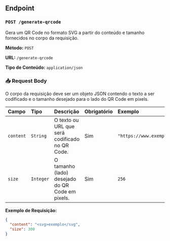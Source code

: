 ## Endpoint

### `POST /generate-qrcode`

Gera um QR Code no formato SVG a partir do conteúdo e tamanho fornecidos no corpo da requisição.

**Método:** `POST`

**URL:** `/generate-qrcode`

**Tipo de Conteúdo:** `application/json`

### 📥 Request Body

O corpo da requisição deve ser um objeto JSON contendo o texto a ser codificado e o tamanho desejado para o lado do QR Code em pixels.

| Campo | Tipo | Descrição | Obrigatório | Exemplo |
| :--- | :--- | :--- | :--- | :--- |
| `content` | `String` | O texto ou URL que será codificado no QR Code. | Sim | `"https://www.exemplo.com"` |
| `size` | `Integer` | O tamanho (lado) desejado do QR Code em pixels. | Sim | `256` |

**Exemplo de Requisição:**

```json
{
  "content": "<svg>exemplo</svg",
  "size": 300
}

